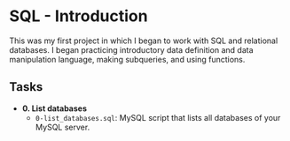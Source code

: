 # SQL - Introduction

This was my first project in which I began to work with SQL and relational
databases. I began practicing introductory data definition and data
manipulation language, making subqueries, and using functions.

## Tasks

* **0. List databases**
  * `0-list_databases.sql`: MySQL script that lists all databases of your
MySQL server.
